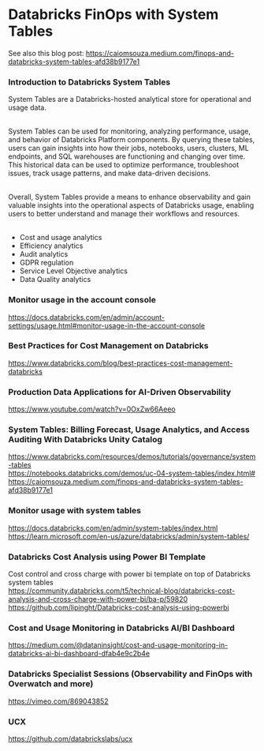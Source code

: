 # Databricks FinOps with System Tables

See also this blog post: https://caiomsouza.medium.com/finops-and-databricks-system-tables-afd38b9177e1

### Introduction to Databricks System Tables

System Tables are a Databricks-hosted analytical store for operational and usage data.<BR><BR>

System Tables can be used for monitoring, analyzing performance, usage, and behavior of Databricks Platform components. By querying these tables, users can gain insights into how their jobs, notebooks, users, clusters, ML endpoints, and SQL warehouses are functioning and changing over time. This historical data can be used to optimize performance, troubleshoot issues, track usage patterns, and make data-driven decisions.<BR><BR>

Overall, System Tables provide a means to enhance observability and gain valuable insights into the operational aspects of Databricks usage, enabling users to better understand and manage their workflows and resources.<BR><BR>

- Cost and usage analytics
- Efficiency analytics
- Audit analytics
- GDPR regulation
- Service Level Objective analytics
- Data Quality analytics


### Monitor usage in the account console
https://docs.databricks.com/en/admin/account-settings/usage.html#monitor-usage-in-the-account-console

### Best Practices for Cost Management on Databricks
https://www.databricks.com/blog/best-practices-cost-management-databricks

### Production Data Applications for AI-Driven Observability
https://www.youtube.com/watch?v=0OxZw66Aeeo

### System Tables: Billing Forecast, Usage Analytics, and Access Auditing With Databricks Unity Catalog
https://www.databricks.com/resources/demos/tutorials/governance/system-tables<BR>
https://notebooks.databricks.com/demos/uc-04-system-tables/index.html#<BR>
https://caiomsouza.medium.com/finops-and-databricks-system-tables-afd38b9177e1<BR>

### Monitor usage with system tables
https://docs.databricks.com/en/admin/system-tables/index.html<BR>
https://learn.microsoft.com/en-us/azure/databricks/admin/system-tables/<BR>

### Databricks Cost Analysis using Power BI Template
Cost control and cross charge with power bi template on top of Databricks system tables<BR>
https://community.databricks.com/t5/technical-blog/databricks-cost-analysis-and-cross-charge-with-power-bi/ba-p/59820<BR>
https://github.com/lipinght/Databricks-cost-analysis-using-powerbi<BR>

### Cost and Usage Monitoring in Databricks AI/BI Dashboard
https://medium.com/@dataninsight/cost-and-usage-monitoring-in-databricks-ai-bi-dashboard-dfab4e9c2b4e

### Databricks Specialist Sessions (Observability and FinOps with Overwatch and more)
https://vimeo.com/869043852

### UCX
https://github.com/databrickslabs/ucx
